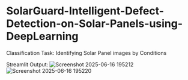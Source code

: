 # SolarGuard-Intelligent-Defect-Detection-on-Solar-Panels-using-DeepLearning
Classification Task: Identifying Solar Panel images by Conditions


Streamlit Output:
![Screenshot 2025-06-16 195212](https://github.com/user-attachments/assets/164eabfe-2b5e-4da4-a725-6dc784eaca33)
![Screenshot 2025-06-16 195220](https://github.com/user-attachments/assets/5efe1588-2357-4dc6-864d-435fe55fb93a)
